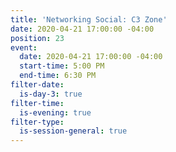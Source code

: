 ```yaml
---
title: 'Networking Social: C3 Zone'
date: 2020-04-21 17:00:00 -04:00
position: 23
event:
  date: 2020-04-21 17:00:00 -04:00
  start-time: 5:00 PM
  end-time: 6:30 PM
filter-date:
  is-day-3: true
filter-time:
  is-evening: true
filter-type:
  is-session-general: true
---
```


